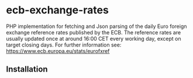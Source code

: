 # ecb-exchange-rates
PHP implementation for fetching and Json parsing of the daily Euro foreign exchange reference rates published by the ECB. The reference rates are usually updated once at around 16:00 CET every working day, except on target closing days. For further information see: <a href="https://www.ecb.europa.eu/stats/eurofxref">https://www.ecb.europa.eu/stats/eurofxref</a>

## Installation




